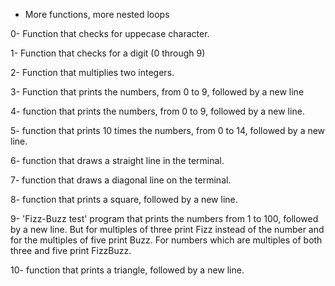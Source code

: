 * More functions, more nested loops

0- Function that checks for uppecase character.

1- Function that checks for a digit  (0 through 9)

2- Function that multiplies two integers.

3- Function that prints the numbers, from 0 to 9, followed by a new line

4- function that prints the numbers, from 0 to 9, followed by a new line.

5- function that prints 10 times the numbers, from 0 to 14, followed by a new line.

6- function that draws a straight line in the terminal.

7- function that draws a diagonal line on the terminal.

8- function that prints a square, followed by a new line.

9- 'Fizz-Buzz test' program that prints the numbers from 1 to 100, followed by a new line. But for multiples of three print Fizz instead of the number and for the multiples of five print Buzz. For numbers which are multiples of both three and five print FizzBuzz.

10- function that prints a triangle, followed by a new line.
